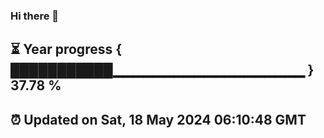 ### Hi there 👋
⏳ Year progress { ███████████▁▁▁▁▁▁▁▁▁▁▁▁▁▁▁▁▁▁▁ } 37.78 %
---
⏰ Updated on Sat, 18 May 2024 06:10:48 GMT
---
